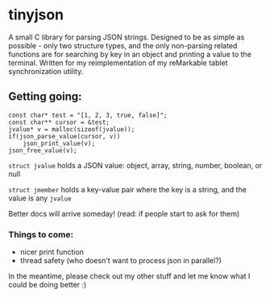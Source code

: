 # tinyjson

A small C library for parsing JSON strings.
Designed to be as simple as possible - only two structure types, and the only non-parsing related functions are for searching by key in an object and printing a value to the terminal.
Written for my reimplementation of my reMarkable tablet synchronization utility.
## Getting going:
```
const char* test = "[1, 2, 3, true, false]";
const char** cursor = &test;
jvalue* v = malloc(sizeof(jvalue));
if(json_parse_value(cursor, v))
    json_print_value(v);
json_free_value(v);
```
`struct jvalue` holds a JSON value: object, array, string, number, boolean, or null

`struct jmember` holds a key-value pair where the key is a string, and the value is any `jvalue`

Better docs will arrive someday! (read: if people start to ask for them)

### Things to come:
- nicer print function
- thread safety (who doesn't want to process json in parallel?)

In the meantime, please check out my other stuff and let me know what I could be doing better :)
